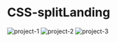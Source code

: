 # CSS-splitLanding
![project-1](https://user-images.githubusercontent.com/42955212/89159554-4f36ba80-d578-11ea-9ff2-a027e54ea017.png)
![project-2](https://user-images.githubusercontent.com/42955212/89159567-5362d800-d578-11ea-94e6-dd82ea636c57.png)
![project-3](https://user-images.githubusercontent.com/42955212/89159569-54940500-d578-11ea-805b-462da9ebd317.png)
